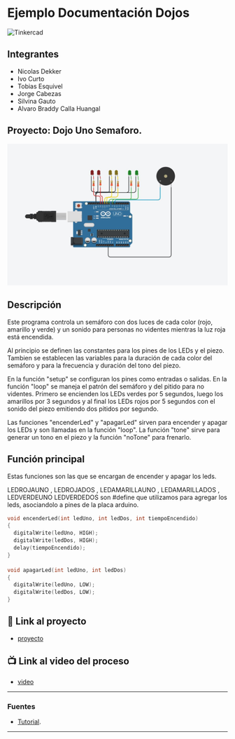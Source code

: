 # Ejemplo Documentación Dojos
![Tinkercad](./img/ArduinoTinkercad.jpg)


## Integrantes 
- Nicolas Dekker
- Ivo Curto
- Tobias Esquivel
- Jorge Cabezas
- Silvina Gauto
- Alvaro Braddy Calla Huangal


## Proyecto: Dojo Uno Semaforo.
![Tinkercad](./IMG/DojoUnoSemaforo.JPG)


## Descripción
Este programa controla un semáforo con dos luces de cada color (rojo, amarillo y verde) y un sonido para personas no videntes mientras la luz roja está encendida. 

Al principio se definen las constantes para los pines de los LEDs y el piezo. Tambien se establecen las variables para la duración de cada color del semáforo y para la frecuencia y duración del tono del piezo.

En la función "setup" se configuran los pines como entradas o salidas. En la función "loop" se maneja el patrón del semáforo y del pitido para no videntes. Primero se encienden los LEDs verdes por 5 segundos, luego los amarillos por 3 segundos y al final los LEDs rojos por 5 segundos con el sonido del piezo emitiendo dos pitidos por segundo.

Las funciones "encenderLed" y "apagarLed" sirven para encender y apagar los LEDs y son llamadas en la función "loop". La función "tone" sirve para generar un tono en el piezo y la función "noTone" para frenarlo.

## Función principal
Estas funciones son las que se encargan de encender y apagar los leds.

LEDROJAUNO , LEDROJADOS , LEDAMARILLAUNO , LEDAMARILLADOS , LEDVERDEUNO LEDVERDEDOS son #define que utilizamos para agregar los leds, asociandolo a pines de la placa arduino.

~~~ C++ (lenguaje en el que esta escrito)
void encenderLed(int ledUno, int ledDos, int tiempoEncendido)
{
  digitalWrite(ledUno, HIGH);
  digitalWrite(ledDos, HIGH);
  delay(tiempoEncendido);
}

void apagarLed(int ledUno, int ledDos)
{
  digitalWrite(ledUno, LOW);
  digitalWrite(ledDos, LOW);
}
~~~

## :robot: Link al proyecto
- [proyecto](https://www.tinkercad.com/things/kzoojtExKJF-ivo-curto-eivers-1b-dojo-a-primer-nivel/editel?sharecode=blM_sfte4mjfYAFwQZhj_rx6VgSKrYop5ZFPB5AzXtE)
## :tv: Link al video del proceso
- [video](https://youtu.be/w5THHZ0qJrs)

---
### Fuentes

- [Tutorial](https://www.youtube.com/watch?v=ATlVH0Gdxtg).

---
